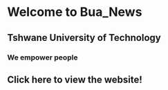 <!DOCTYPE html> 
<html lang="en">
<head>
      <meta charset="UTF-8">
      <meta http-equiv="X-UA-Compatible" content="IE=edge">
	  <meta name="viewport" content="width=device-width, initial-scale=1.0">
	  <link rel="stylesheet" href="style.css" >
	  
 </head> 
 <body>
 <SA-do-design="container">
 <h1>Welcome to Bua_News</h1>
 <h2>Tshwane University of Technology</h2>
 <h3>We empower people</h3>
 <a><h2>Click here to view the website!</h2></a>
	 <img src="img/Tut campus.jpg" alt="">
 </div>
 </body>
 </html>

